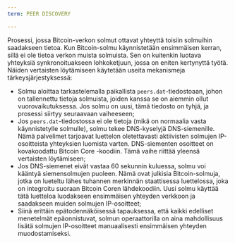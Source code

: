 ```yaml
---
term: PEER DISCOVERY

---
```

Prosessi, jossa Bitcoin-verkon solmut ottavat yhteyttä toisiin solmuihin saadakseen tietoa. Kun Bitcoin-solmu käynnistetään ensimmäisen kerran, sillä ei ole tietoa verkon muista solmuista. Sen on kuitenkin luotava yhteyksiä synkronoituakseen lohkoketjuun, jossa on eniten kertynyttä työtä. Näiden vertaisten löytämiseen käytetään useita mekanismeja tärkeysjärjestyksessä:


- Solmu aloittaa tarkastelemalla paikallista `peers.dat`-tiedostoaan, johon on tallennettu tietoja solmuista, joiden kanssa se on aiemmin ollut vuorovaikutuksessa. Jos solmu on uusi, tämä tiedosto on tyhjä, ja prosessi siirtyy seuraavaan vaiheeseen;
- Jos `peers.dat`-tiedostossa ei ole tietoja (mikä on normaalia vasta käynnistetylle solmulle), solmu tekee DNS-kyselyjä DNS-siemenille. Nämä palvelimet tarjoavat luettelon oletettavasti aktiivisten solmujen IP-osoitteista yhteyksien luomista varten. DNS-siementen osoitteet on kovakoodattu Bitcoin Core -koodiin. Tämä vaihe riittää yleensä vertaisten löytämiseen;
- Jos DNS-siemenet eivät vastaa 60 sekunnin kuluessa, solmu voi kääntyä siemensolmujen puoleen. Nämä ovat julkisia Bitcoin-solmuja, jotka on lueteltu lähes tuhannen merkinnän staattisessa luettelossa, joka on integroitu suoraan Bitcoin Coren lähdekoodiin. Uusi solmu käyttää tätä luetteloa luodakseen ensimmäisen yhteyden verkkoon ja saadakseen muiden solmujen IP-osoitteet;
- Siinä erittäin epätodennäköisessä tapauksessa, että kaikki edelliset menetelmät epäonnistuvat, solmun operaattorilla on aina mahdollisuus lisätä solmujen IP-osoitteet manuaalisesti ensimmäisen yhteyden muodostamiseksi.